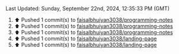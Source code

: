 <!--RECENT_ACTIVITY:last_update-->
Last Updated: Sunday, September 22nd, 2024, 12:35:33 PM (GMT)
<!--RECENT_ACTIVITY:last_update_end-->
<!--RECENT_ACTIVITY:start-->
1. ⬆️ Pushed 1 commit(s) to [faisalbhuiyan3038/programming-notes](https://github.com/faisalbhuiyan3038/programming-notes)<br>
2. ⬆️ Pushed 1 commit(s) to [faisalbhuiyan3038/programming-notes](https://github.com/faisalbhuiyan3038/programming-notes)<br>
3. ⬆️ Pushed 1 commit(s) to [faisalbhuiyan3038/programming-notes](https://github.com/faisalbhuiyan3038/programming-notes)<br>
4. ⬆️ Pushed 1 commit(s) to [faisalbhuiyan3038/landing-page](https://github.com/faisalbhuiyan3038/landing-page)<br>
5. ⬆️ Pushed 1 commit(s) to [faisalbhuiyan3038/landing-page](https://github.com/faisalbhuiyan3038/landing-page)<br>
<!--RECENT_ACTIVITY:end-->
